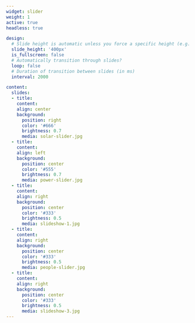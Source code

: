 ```yaml
---
widget: slider
weight: 1
active: true
headless: true

design:
  # Slide height is automatic unless you force a specific height (e.g. '400px')
  slide_height: '400px'
  is_fullscreen: false
  # Automatically transition through slides?
  loop: false
  # Duration of transition between slides (in ms)
  interval: 2000

content:
  slides:
  - title: 
    content: 
    align: center
    background:
      position: right
      color: '#666'
      brightness: 0.7
      media: solar-slider.jpg
  - title: 
    content: 
    align: left
    background:
      position: center
      color: '#555'
      brightness: 0.7
      media: power-slider.jpg
  - title: 
    content: 
    align: right
    background:
      position: center
      color: '#333'
      brightness: 0.5
      media: slideshow-1.jpg
  - title: 
    content: 
    align: right
    background:
      position: center
      color: '#333'
      brightness: 0.5
      media: people-slider.jpg
  - title: 
    content: 
    align: right
    background:
      position: center
      color: '#333'
      brightness: 0.5
      media: slideshow-3.jpg
---
```

